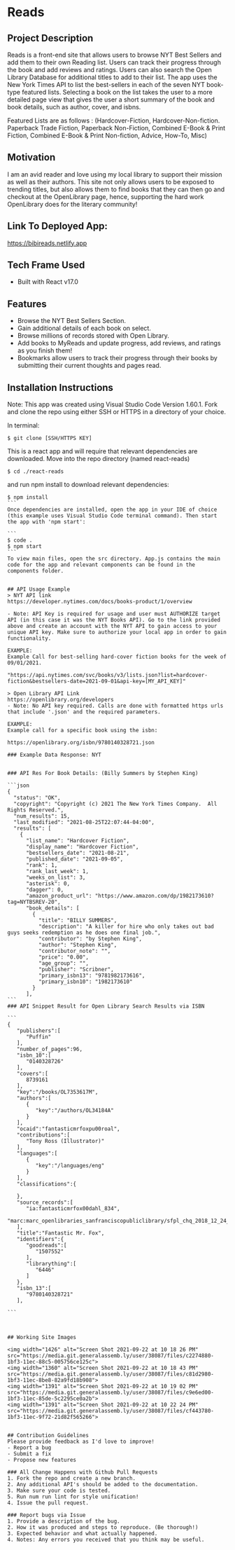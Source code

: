 # Reads
## Project Description 
Reads is a front-end site that allows users to browse NYT Best Sellers and add them to their own Reading list. Users can track their progress through the book and add reviews and ratings. Users can also search the Open Library Database for additional titles to add to their list. The app uses the New York Times API to list the best-sellers in each of the seven NYT book-type featured lists. Selecting a book on the list takes the user to a more detailed page view that gives the user a short summary of the book and book details, such as author, cover, and isbns. 

Featured Lists are as follows : (Hardcover-Fiction, Hardcover-Non-fiction. Paperback Trade Fiction, Paperback Non-Fiction, Combined E-Book & Print Fiction, Combined E-Book & Print Non-fiction, Advice, How-To, Misc)

## Motivation 
I am an avid reader and love using my local library to support their mission as well as their authors. This site not only allows users to be exposed to trending titles, but also allows them to find books that they can then go and checkout at the OpenLibrary page, hence, supporting the hard work OpenLibrary does for the literary community!

## Link To Deployed App: 
https://bibireads.netlify.app

## Tech Frame Used
- Built with React v17.0

## Features
- Browse the NYT Best Sellers Section.
- Gain additional details of each book on select.
- Browse millions of records stored with Open Library.
- Add books to MyReads and update progress, add reviews, and ratings as you finish them!
- Bookmarks allow users to track their progress through their books by submitting their current thoughts and pages read.

## Installation Instructions
Note: This app was created using Visual Studio Code Version 1.60.1. 
Fork and clone the repo using either SSH or HTTPS in a directory of your choice.

In terminal:
```
$ git clone [SSH/HTTPS KEY]
```
This is a react app and will require that relevant dependencies are downloaded. Move into the repo directory (named react-reads)

```
$ cd ./react-reads
````
and run npm install to download relevant dependencies:

````
$ npm install
```
Once dependencies are installed, open the app in your IDE of choice (this example uses Visual Studio Code terminal command). Then start the app with 'npm start': 

```
$ code . 
$ npm start
```
To view main files, open the src directory. App.js contains the main code for the app and relevant components can be found in the components folder. 


## API Usage Example 
> NYT API link
https://developer.nytimes.com/docs/books-product/1/overview

- Note: API Key is required for usage and user must AUTHORIZE target API (in this case it was the NYT Books API). Go to the link provided above and create an account with the NYT API to gain access to your unique API key. Make sure to authorize your local app in order to gain functionality.

EXAMPLE: 
Example Call for best-selling hard-cover fiction books for the week of 09/01/2021.

"https://api.nytimes.com/svc/books/v3/lists.json?list=hardcover-fiction&bestsellers-date=2021-09-01&api-key=[MY_API_KEY]"

> Open Library API Link 
https://openlibrary.org/developers
- Note: No API key required. Calls are done with formatted https urls that include '.json' and the required parameters.

EXAMPLE: 
Example call for a specific book using the isbn: 

https://openlibrary.org/isbn/9780140328721.json

### Example Data Response: NYT


### API Res For Book Details: (Billy Summers by Stephen King) 

```json
{
  "status": "OK",
  "copyright": "Copyright (c) 2021 The New York Times Company.  All Rights Reserved.",
  "num_results": 15,
  "last_modified": "2021-08-25T22:07:44-04:00",
  "results": [
    {
      "list_name": "Hardcover Fiction",
      "display_name": "Hardcover Fiction",
      "bestsellers_date": "2021-08-21",
      "published_date": "2021-09-05",
      "rank": 1,
      "rank_last_week": 1,
      "weeks_on_list": 3,
      "asterisk": 0,
      "dagger": 0,
      "amazon_product_url": "https://www.amazon.com/dp/1982173610?tag=NYTBSREV-20",
      "book_details": [
        {
          "title": "BILLY SUMMERS",
          "description": "A killer for hire who only takes out bad guys seeks redemption as he does one final job.",
          "contributor": "by Stephen King",
          "author": "Stephen King",
          "contributor_note": "",
          "price": "0.00",
          "age_group": "",
          "publisher": "Scribner",
          "primary_isbn13": "9781982173616",
          "primary_isbn10": "1982173610"
        }
      ],
```
### API Snippet Result for Open Library Search Results via ISBN 

```
{
   "publishers":[
      "Puffin"
   ],
   "number_of_pages":96,
   "isbn_10":[
      "0140328726"
   ],
   "covers":[
      8739161
   ],
   "key":"/books/OL7353617M",
   "authors":[
      {
         "key":"/authors/OL34184A"
      }
   ],
   "ocaid":"fantasticmrfoxpu00roal",
   "contributions":[
      "Tony Ross (Illustrator)"
   ],
   "languages":[
      {
         "key":"/languages/eng"
      }
   ],
   "classifications":{
      
   },
   "source_records":[
      "ia:fantasticmrfox00dahl_834",
      "marc:marc_openlibraries_sanfranciscopubliclibrary/sfpl_chq_2018_12_24_run02.mrc:85081404:4525"
   ],
   "title":"Fantastic Mr. Fox",
   "identifiers":{
      "goodreads":[
         "1507552"
      ],
      "librarything":[
         "6446"
      ]
   },
   "isbn_13":[
      "9780140328721"
   ],

```



## Working Site Images

<img width="1426" alt="Screen Shot 2021-09-22 at 10 18 26 PM" src="https://media.git.generalassemb.ly/user/38087/files/c2274880-1bf3-11ec-88c5-005756ce125c">
<img width="1360" alt="Screen Shot 2021-09-22 at 10 18 43 PM" src="https://media.git.generalassemb.ly/user/38087/files/c81d2980-1bf3-11ec-8be8-82a9fd18b908">
<img width="1391" alt="Screen Shot 2021-09-22 at 10 19 02 PM" src="https://media.git.generalassemb.ly/user/38087/files/c9e6ed00-1bf3-11ec-85de-5c2295ce0a2b">
<img width="1391" alt="Screen Shot 2021-09-22 at 10 22 24 PM" src="https://media.git.generalassemb.ly/user/38087/files/cf443780-1bf3-11ec-9f72-21d82f565266">


## Contribution Guidelines
Please provide feedback as I'd love to improve!
- Report a bug
- Submit a fix
- Propose new features

### All Change Happens with Github Pull Requests
1. Fork the repo and create a new branch.
2. Any additional API's should be added to the documentation.
3. Make sure your code is tested.
5. Run num run lint for style unification!
4. Issue the pull request.

### Report bugs via Issue
1. Provide a description of the bug.
2. How it was produced and steps to reproduce. (Be thorough!)
3. Expected behavior and what actually happened.
4. Notes: Any errors you received that you think may be useful.
